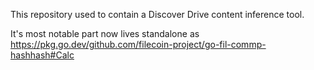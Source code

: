 This repository used to contain a Discover Drive content inference tool.

It's most notable part now lives standalone as https://pkg.go.dev/github.com/filecoin-project/go-fil-commp-hashhash#Calc